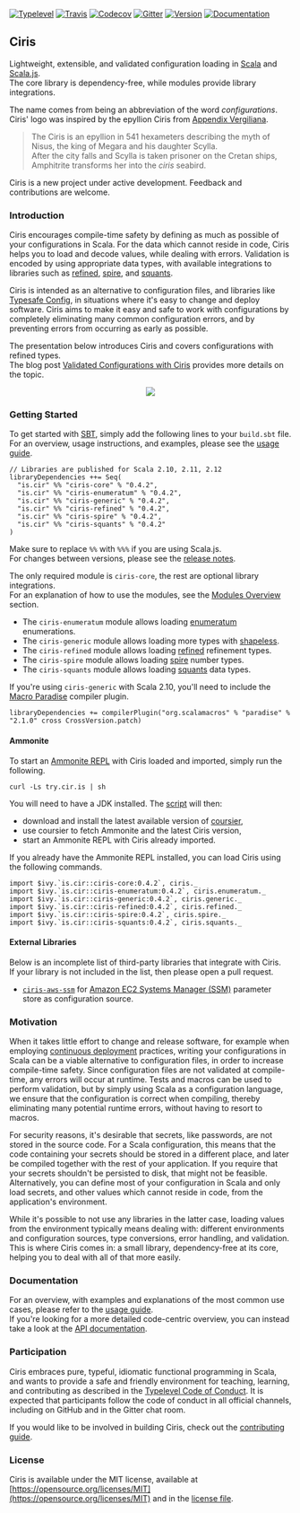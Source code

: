 [![Typelevel](https://img.shields.io/badge/typelevel-library-fd3d50.svg)](https://typelevel.org/projects/#ciris) [![Travis](https://img.shields.io/travis/vlovgr/ciris/master.svg)](https://travis-ci.org/vlovgr/ciris) [![Codecov](https://img.shields.io/codecov/c/github/vlovgr/ciris.svg)](https://codecov.io/gh/vlovgr/ciris) [![Gitter](https://img.shields.io/gitter/room/vlovgr/ciris.svg?colorB=36bc97)](https://gitter.im/vlovgr/ciris) [![Version](https://img.shields.io/maven-central/v/is.cir/ciris-core_2.12.svg?color=blue&label=version)](https://index.scala-lang.org/vlovgr/ciris) [![Documentation](https://img.shields.io/maven-central/v/is.cir/ciris-core_2.12.svg?color=blue&label=docs)](https://cir.is/api)

## Ciris
Lightweight, extensible, and validated configuration loading in [Scala][scala] and [Scala.js][scalajs].  
The core library is dependency-free, while modules provide library integrations.

The name comes from being an abbreviation of the word _configurations_.  
Ciris' logo was inspired by the epyllion Ciris from [Appendix Vergiliana](https://en.wikipedia.org/wiki/Appendix_Vergiliana#Ciris_.28.22The_Sea-Bird.22.29).

> The Ciris is an epyllion in 541 hexameters describing the myth of Nisus, the king of Megara and his daughter Scylla.<br/>
> After the city falls and Scylla is taken prisoner on the Cretan ships, Amphitrite transforms her into the _ciris_ seabird.

Ciris is a new project under active development. Feedback and contributions are welcome.

### Introduction
Ciris encourages compile-time safety by defining as much as possible of your configurations in Scala. For the data which cannot reside in code, Ciris helps you to load and decode values, while dealing with errors. Validation is encoded by using appropriate data types, with available integrations to libraries such as [refined][refined], [spire][spire], and [squants][squants].

Ciris is intended as an alternative to configuration files, and libraries like [Typesafe Config](https://github.com/typesafehub/config), in situations where it's easy to change and deploy software. Ciris aims to make it easy and safe to work with configurations by completely eliminating many common configuration errors, and by preventing errors from occurring as early as possible.

The presentation below introduces Ciris and covers configurations with refined types.  
The blog post [Validated Configurations with Ciris](https://typelevel.org/blog/2017/06/21/ciris.html) provides more details on the topic.

<p align="center">
  <a href="https://www.youtube.com/watch?v=C3ciegxMAqA">
    <img src="https://i.imgur.com/OaCPYsv.png"/>
  </a>
</p>

### Getting Started
To get started with [SBT][sbt], simply add the following lines to your `build.sbt` file.  
For an overview, usage instructions, and examples, please see the [usage guide](https://cir.is/docs/basics).

```
// Libraries are published for Scala 2.10, 2.11, 2.12
libraryDependencies ++= Seq(
  "is.cir" %% "ciris-core" % "0.4.2",
  "is.cir" %% "ciris-enumeratum" % "0.4.2",
  "is.cir" %% "ciris-generic" % "0.4.2",
  "is.cir" %% "ciris-refined" % "0.4.2",
  "is.cir" %% "ciris-spire" % "0.4.2",
  "is.cir" %% "ciris-squants" % "0.4.2"
)
```

Make sure to replace `%%` with `%%%` if you are using Scala.js.  
For changes between versions, please see the [release notes](https://github.com/vlovgr/ciris/releases).

The only required module is `ciris-core`, the rest are optional library integrations.  
For an explanation of how to use the modules, see the [Modules Overview](https://cir.is/docs/modules) section.

- The `ciris-enumeratum` module allows loading [enumeratum][enumeratum] enumerations.
- The `ciris-generic` module allows loading more types with [shapeless][shapeless].
- The `ciris-refined` module allows loading [refined][refined] refinement types.
- The `ciris-spire` module allows loading [spire][spire] number types.
- The `ciris-squants` module allows loading [squants][squants] data types.

If you're using `ciris-generic` with Scala 2.10, you'll need to include the [Macro Paradise](http://docs.scala-lang.org/overviews/macros/paradise.html) compiler plugin.

```
libraryDependencies += compilerPlugin("org.scalamacros" % "paradise" % "2.1.0" cross CrossVersion.patch)
```

#### Ammonite
To start an [Ammonite REPL](http://www.lihaoyi.com/Ammonite/#Ammonite-REPL) with Ciris loaded and imported, simply run the following.
```
curl -Ls try.cir.is | sh
```
You will need to have a JDK installed. The [script](https://try.cir.is) will then:
* download and install the latest available version of [coursier](https://github.com/coursier/coursier),
* use coursier to fetch Ammonite and the latest Ciris version,
* start an Ammonite REPL with Ciris already imported.

If you already have the Ammonite REPL installed, you can load Ciris using the following commands.
```
import $ivy.`is.cir::ciris-core:0.4.2`, ciris._
import $ivy.`is.cir::ciris-enumeratum:0.4.2`, ciris.enumeratum._
import $ivy.`is.cir::ciris-generic:0.4.2`, ciris.generic._
import $ivy.`is.cir::ciris-refined:0.4.2`, ciris.refined._
import $ivy.`is.cir::ciris-spire:0.4.2`, ciris.spire._
import $ivy.`is.cir::ciris-squants:0.4.2`, ciris.squants._
```

#### External Libraries
Below is an incomplete list of third-party libraries that integrate with Ciris.  
If your library is not included in the list, then please open a pull request.

* [`ciris-aws-ssm`](https://github.com/ovotech/ciris-aws-ssm) for [Amazon EC2 Systems Manager (SSM)](https://aws.amazon.com/ec2/systems-manager) parameter store as configuration source.

### Motivation
When it takes little effort to change and release software, for example when employing [continuous deployment](https://www.agilealliance.org/glossary/continuous-deployment/) practices, writing your configurations in Scala can be a viable alternative to configuration files, in order to increase compile-time safety. Since configuration files are not validated at compile-time, any errors will occur at runtime. Tests and macros can be used to perform validation, but by simply using Scala as a configuration language, we ensure that the configuration is correct when compiling, thereby eliminating many potential runtime errors, without having to resort to macros.

For security reasons, it's desirable that secrets, like passwords, are not stored in the source code. For a Scala configuration, this means that the code containing your secrets should be stored in a different place, and later be compiled together with the rest of your application. If you require that your secrets shouldn't be persisted to disk, that might not be feasible. Alternatively, you can define most of your configuration in Scala and only load secrets, and other values which cannot reside in code, from the application's environment.

While it's possible to not use any libraries in the latter case, loading values from the environment typically means dealing with: different environments and configuration sources, type conversions, error handling, and validation. This is where Ciris comes in: a small library, dependency-free at its core, helping you to deal with all of that more easily.

### Documentation
For an overview, with examples and explanations of the most common use cases, please refer to the [usage guide](https://cir.is/docs/basics).  
If you're looking for a more detailed code-centric overview, you can instead take a look at the [API documentation](https://cir.is/api).

### Participation
Ciris embraces pure, typeful, idiomatic functional programming in Scala, and wants to provide a safe and friendly environment for teaching, learning, and contributing as described in the [Typelevel Code of Conduct](http://typelevel.org/conduct.html). It is expected that participants follow the code of conduct in all official channels, including on GitHub and in the Gitter chat room.

If you would like to be involved in building Ciris, check out the [contributing guide](https://github.com/vlovgr/ciris/blob/master/contributing.md).

### License
Ciris is available under the MIT license, available at [https://opensource.org/licenses/MIT](https://opensource.org/licenses/MIT) and in the [license file](https://github.com/vlovgr/ciris/blob/master/license.txt).

[enumeratum]: https://github.com/lloydmeta/enumeratum
[refined]: https://github.com/fthomas/refined
[shapeless]: https://github.com/milessabin/shapeless
[spire]: https://github.com/non/spire
[squants]: https://github.com/typelevel/squants
[sbt]: http://www.scala-sbt.org
[scala]: http://www.scala-lang.org
[scalajs]: https://www.scala-js.org
